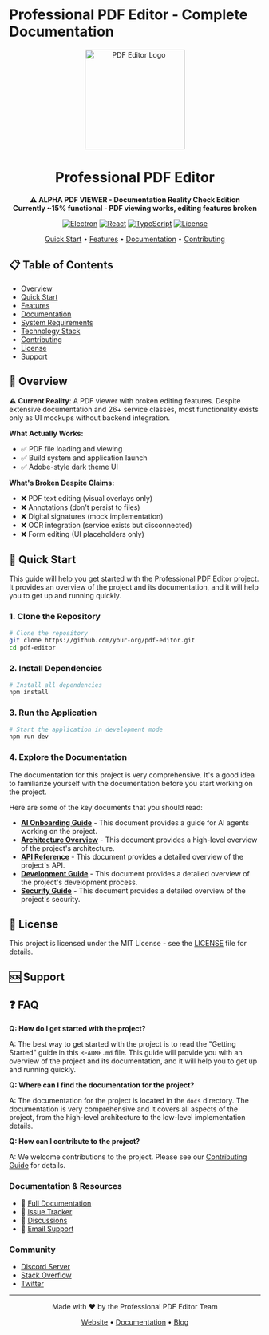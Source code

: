 # Professional PDF Editor - Complete Documentation

<div align="center">
  <img src="./assets/logo.png" alt="PDF Editor Logo" width="200"/>
  
  # Professional PDF Editor
  
  **⚠️ ALPHA PDF VIEWER - Documentation Reality Check Edition**  
  **Currently ~15% functional - PDF viewing works, editing features broken**
  
  [![Electron](https://img.shields.io/badge/Electron-27.3.11-blue.svg)](https://www.electronjs.org/)
  [![React](https://img.shields.io/badge/React-18.2.0-61dafb.svg)](https://reactjs.org/)
  [![TypeScript](https://img.shields.io/badge/TypeScript-5.9.2-blue.svg)](https://www.typescriptlang.org/)
  [![License](https://img.shields.io/badge/License-MIT-green.svg)](LICENSE)
  
  [Quick Start](#quick-start) • [Features](#features) • [Documentation](#documentation) • [Contributing](#contributing)
</div>

## 📋 Table of Contents

- [Overview](#overview)
- [Quick Start](#quick-start)
- [Features](#features)
- [Documentation](#documentation)
- [System Requirements](#system-requirements)
- [Technology Stack](#technology-stack)
- [Contributing](#contributing)
- [License](#license)
- [Support](#support)

## 🎯 Overview

**⚠️ Current Reality**: A PDF viewer with broken editing features. Despite extensive documentation and 26+ service classes, most functionality exists only as UI mockups without backend integration.

**What Actually Works:**
- ✅ PDF file loading and viewing
- ✅ Build system and application launch  
- ✅ Adobe-style dark theme UI

**What's Broken Despite Claims:**
- ❌ PDF text editing (visual overlays only)
- ❌ Annotations (don't persist to files) 
- ❌ Digital signatures (mock implementation)
- ❌ OCR integration (service exists but disconnected)
- ❌ Form editing (UI placeholders only)

## 🚀 Quick Start

This guide will help you get started with the Professional PDF Editor project. It provides an overview of the project and its documentation, and it will help you to get up and running quickly.

### 1. Clone the Repository

```bash
# Clone the repository
git clone https://github.com/your-org/pdf-editor.git
cd pdf-editor
```

### 2. Install Dependencies

```bash
# Install all dependencies
npm install
```

### 3. Run the Application

```bash
# Start the application in development mode
npm run dev
```

### 4. Explore the Documentation

The documentation for this project is very comprehensive. It's a good idea to familiarize yourself with the documentation before you start working on the project.

Here are some of the key documents that you should read:

*   [**AI Onboarding Guide**](./AI-ONBOARDING.md) - This document provides a guide for AI agents working on the project.
*   [**Architecture Overview**](./ARCHITECTURE.md) - This document provides a high-level overview of the project's architecture.
*   [**API Reference**](./API.md) - This document provides a detailed overview of the project's API.
*   [**Development Guide**](./DEVELOPMENT.md) - This document provides a detailed overview of the project's development process.
*   [**Security Guide**](./SECURITY.md) - This document provides a detailed overview of the project's security.



## 📄 License

This project is licensed under the MIT License - see the [LICENSE](../LICENSE) file for details.

## 🆘 Support

## ❓ FAQ

**Q: How do I get started with the project?**

A: The best way to get started with the project is to read the "Getting Started" guide in this `README.md` file. This guide will provide you with an overview of the project and its documentation, and it will help you to get up and running quickly.

**Q: Where can I find the documentation for the project?**

A: The documentation for the project is located in the `docs` directory. The documentation is very comprehensive and it covers all aspects of the project, from the high-level architecture to the low-level implementation details.

**Q: How can I contribute to the project?**

A: We welcome contributions to the project. Please see our [Contributing Guide](./CONTRIBUTING.md) for details.


### Documentation & Resources
- 📖 [Full Documentation](./docs)
- 🐛 [Issue Tracker](https://github.com/your-org/pdf-editor/issues)
- 💬 [Discussions](https://github.com/your-org/pdf-editor/discussions)
- 📧 [Email Support](mailto:support@pdfeditor.com)

### Community
- [Discord Server](https://discord.gg/pdfeditor)
- [Stack Overflow](https://stackoverflow.com/questions/tagged/pdf-editor)
- [Twitter](https://twitter.com/pdfeditor)

---

<div align="center">
  Made with ❤️ by the Professional PDF Editor Team
  
  [Website](https://pdfeditor.com) • [Documentation](./docs) • [Blog](https://blog.pdfeditor.com)
</div>
